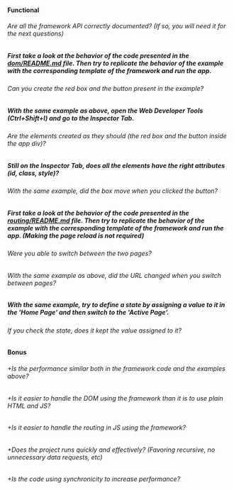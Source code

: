 #### Functional

###### Are all the framework API correctly documented? (If so, you will need it for the next questions)

##### First take a look at the behavior of the code presented in the [_dom/README.md_](https://public.01-edu.org/subjects/mini-framework/dom) file. Then try to replicate the behavior of the example with the corresponding template of the framework and run the app.

###### Can you create the red box and the button present in the example?

##### With the same example as above, open the Web Developer Tools (Ctrl+Shift+I) and go to the Inspector Tab.

###### Are the elements created as they should (the red box and the button inside the app div)?

##### Still on the Inspector Tab, does all the elements have the right attributes (id, class, style)?

###### With the same example, did the box move when you clicked the button?

##### First take a look at the behavior of the code presented in the [_routing/README.md_](https://public.01-edu.org/subjects/mini-framework/routing) file. Then try to replicate the behavior of the example with the corresponding template of the framework and run the app. (Making the page reload is not required)

###### Were you able to switch between the two pages?

###### With the same example as above, did the URL changed when you switch between pages?

##### With the same example, try to define a state by assigning a value to it in the 'Home Page' and then switch to the 'Active Page'.

###### If you check the state, does it kept the value assigned to it?

#### Bonus

###### +Is the performance similar both in the framework code and the examples above?

###### +Is it easier to handle the DOM using the framework than it is to use plain HTML and JS?

###### +Is it easier to handle the routing in JS using the framework?

###### +Does the project runs quickly and effectively? (Favoring recursive, no unnecessary data requests, etc)

###### +Is the code using synchronicity to increase performance?
